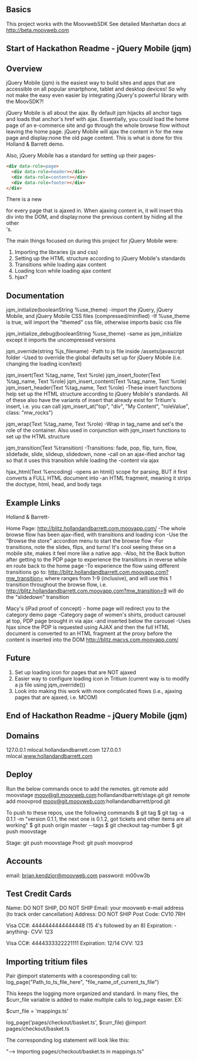 ## Basics
This project works with the MoovwebSDK
See detailed Manhattan docs at http://beta.moovweb.com

## Start of Hackathon Readme - jQuery Mobile (jqm)

## Overview

jQuery Mobile (jqm) is the easiest way to build sites and apps that are accessible on all popular smartphone, tablet and desktop devices! So why not make the easy even easier by integrating jQuery's powerful library with the MoovSDK?!

jQuery Mobile is all about the ajax. By default jqm hijacks all anchor tags and loads that anchor's href with ajax. Essentially, you could load the home page of an e-commerce site and go through the whole browse flow without leaving the home page. jQuery Mobile will ajax the content in for the new page and display:none the old page content. This is what is done for this Holland & Barrett demo.

Also, jQuery Mobile has a standard for setting up their pages-
```html
<div data-role=page>
  <div data-role=header></div>
  <div data-role=content></div>
  <div data-role=footer></div>
</div>
```

There is a new <div data-role=page> for every page that is ajaxed in. When ajaxing content in, it will insert this div into the DOM, and display:none the previous content by hiding all the other <div data-role=page>'s.

The main things focused on during this project for jQuery Mobile were:
1) Importing the libraries (js and css)
2) Setting up the HTML structure according to jQuery Mobile's standards
3) Transitions while loading ajax content
4) Loading Icon while loading ajax content
5) hjax?

## Documentation

jqm_initialize(booleanString %use_theme)
-import the jQuery, jQuery Mobile, and jQuery Mobile CSS files (compressed/minified)
-If %use_theme is true, will import the "themed" css file, otherwise imports basic css file

jqm_initialize_debug(booleanString %use_theme)
-same as jqm_initialize except it imports the uncompressed versions

jqm_override(string %js_filename)
-Path to js file inside /assets/javascript folder
-Used to override the global defaults set up for jQuery Mobile (i.e. changing the loading icon/text)

jqm_insert(Text %tag_name, Text %role)
jqm_insert_footer(Text %tag_name, Text %role)
jqm_insert_content(Text %tag_name, Text %role)
jqm_insert_header(Text %tag_name, Text %role)
-These insert functions help set up the HTML structure according to jQuery Mobile's standards. All of these also have the variants of insert that already exist for Tritium's insert, i.e. you can call jqm_insert_at("top", "div", "My Content", "roleValue", class: "mw_rocks")

jqm_wrap(Text %tag_name, Text %role) 
-Wrap in tag_name and set's the role of the container. Also used in conjunction with jqm_insert functions to set up the HTML structure

jqm_transition(Text %transition)
-Transitions: fade, pop, flip, turn, flow, slidefade, slide, slideup, slidedown, none
-call on an ajax-ified anchor tag so that it uses this transition while loading the
-content via ajax

hjax_html(Text %encoding)
-opens an html() scope for parsing, BUT it first converts a FULL HTML document into
-an HTML fragment, meaning it strips the doctype, html, head, and body tags


## Example Links

Holland & Barrett-

Home Page: http://blitz.hollandandbarrett.com.moovapp.com/
-The whole browse flow has been ajax-ified, with transitions and loading icon
-Use the "Browse the store" accordion menu to start the browse flow
-For transitions, note the slides, flips, and turns! It's cool seeing these on a mobile site,
makes it feel more like a native app.
-Also, hit the Back button after getting to the PDP page to experience the transitions in reverse
while en route back to the home page
-To experience the flow using different transitions go to: 
http://blitz.hollandandbarrett.com.moovapp.com?mw_transition=<transitionID>
  where <transitionID> ranges from 1-9 (inclusive), and will use this 1 transition throughout
  the browse flow, i.e. http://blitz.hollandandbarrett.com.moovapp.com?mw_transition=9
  will do the "slidedown" transition

Macy's (iPad proof of concept) - home page will redirect you to the category demo page
-Category page of women's shirts, product carousel at top, PDP page brought in via ajax
-and inserted below the carousel
-Uses hjax since the PDP is requested using AJAX and then the full HTML document is
converted to an HTML fragment at the proxy before the content is inserted into the DOM
http://blitz.macys.com.moovapp.com/


## Future

1) Set up loading icon for pages that are NOT ajaxed
2) Easier way to configure loading icon in Tritium (current way is to modify a js file using jqm_override())
3) Look into making this work with more complicated flows (i.e., ajaxing pages that are ajaxed, i.e. MCOM)

## End of Hackathon Readme - jQuery Mobile (jqm)

## Domains
  127.0.0.1 	mlocal.hollandandbarrett.com
  127.0.0.1 	mlocal.www.hollandandbarrett.com

## Deploy
Run the below commands once to add the remotes.
  git remote add moovstage moov@git.moovweb.com:hollandandbarrett/stage.git
  git remote add moovprod moov@git.moovweb.com:hollandandbarrett/prod.git

To push to these repos, use the following commands
  $ git tag 
  $ git tag -a 0.1.1 -m "version 0.1.1, the next one is 0.1.2, got tickets and other items are all working" 
  $ git push origin master --tags 
  $ git checkout tag-number 
  $ git push moovstage

  Stage: git push moovstage
	Prod: git push moovprod 

## Accounts
email: brian.kendzior@moovweb.com
password: m00vw3b

## Test Credit Cards
Name: DO NOT SHIP, DO NOT SHIP
Email: your moovweb e-mail address (to track order cancellation) 
Address: DO NOT SHIP
Post Code: CV10 7RH

Visa CC#: 4444444444444448 (15 4's followed by an 8)
Expiration: -anything-
CVV: 123

Visa CC#: 4444333322221111
Expiration: 12/14
CVV: 123

## Importing tritium files
Pair @import statements with a cooresponding call to:
log_page("Path_to_ts_file_here", "file_name_of_current_ts_file")

This keeps the logging more organized and standard. In many files, the $curr_file
variable is added to make multiple calls to log_page easier. EX:

$curr_file = 'mappings.ts'

log_page('pages/checkout/basket.ts', $curr_file)
@import pages/checkout/basket.ts

The corresponding log statement will look like this:

"--> Importing pages/checkout/basket.ts in mappings.ts"

